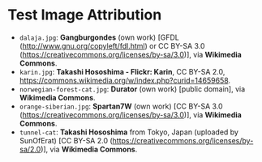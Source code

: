 # Test Image Attribution

* `dalaja.jpg`: **Gangburgondes** (own work) \[GFDL (<http://www.gnu.org/copyleft/fdl.html>) or CC BY-SA 3.0 (<https://creativecommons.org/licenses/by-sa/3.0>)\], via **Wikimedia Commons**.
* `karin.jpg`: **Takashi Hososhima - Flickr: Karin**, CC BY-SA 2.0, <https://commons.wikimedia.org/w/index.php?curid=14659658>.
* `norwegian-forest-cat.jpg`: **Durator** (own work) \[public domain\], via **Wikimedia Commons**.
* `orange-siberian.jpg`: **Spartan7W** (own work) \[CC BY-SA 3.0 (<https://creativecommons.org/licenses/by-sa/3.0>)\], via **Wikimedia Commons**.
* `tunnel-cat`: **Takashi Hososhima** from Tokyo, Japan (uploaded by SunOfErat) \[CC BY-SA 2.0 (<https://creativecommons.org/licenses/by-sa/2.0>)\], via **Wikimedia Commons**.
